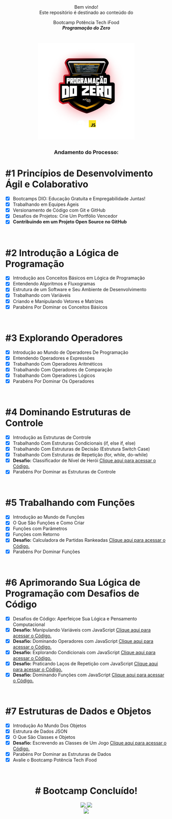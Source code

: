 <div align="center">
Bem vindo!
<br/>Este repositório é destinado ao conteúdo do
<p>Bootcamp Potência Tech iFood <br/> <b><i>Programação do Zero </i></b></h1></p>
<h1><img height="300vh" src="img/logo.webp"></h1>

<h3>Andamento do Processo:</h3>
</div>

# #1 Princípios de Desenvolvimento Ágil e Colaborativo

- [X] Bootcamps DIO: Educação Gratuita e Empregabilidade Juntas!
- [X] Trabalhando em Equipes Ágeis
- [X] Versionamento de Código com Git e GitHub
- [X] Desafios de Projetos: Crie Um Portfólio Vencedor
- [X] **Contribuindo em um Projeto Open Source no GitHub**

<br/>

# #2 Introdução a Lógica de Programação

- [X] Introdução aos Conceitos Básicos em Lógica de Programação
- [X] Entendendo Algoritmos e Fluxogramas
- [X] Estrutura de um Software e Seu Ambiente de Desenvolvimento
- [X] Trabalhando com Variáveis
- [X] Criando e Manipulando Vetores e Matrizes
- [X] Parabéns Por Dominar os Conceitos Básicos

<br/>

# #3 Explorando Operadores

- [X] Introdução ao Mundo de Operadores De Programação
- [X] Entendendo Operadores e Expressões
- [X] Trabalhando Com Operadores Aritméticos
- [X] Trabalhando Com Operadores de Comparação
- [X] Trabalhando Com Operadores Lógicos
- [X] Parabéns Por Dominar Os Operadores

<br/>

# #4 Dominando Estruturas de Controle

- [X] Introdução as Estruturas de Controle
- [X] Trabalhando Com Estruturas Condicionais (if, else if, else)
- [X] Trabalhando Com Estruturas de Decisão (Estrutura Switch Case)
- [X] Trabalhando Com Estruturas de Repetição (for, while, do-while)
- [X] **Desafio:** Classificador de Nível de Herói [Clique aqui para acessar o Código.](https://github.com/htonioni/javascript-dio._/blob/main/desafios-de-projeto/nivelHeroi.js)
- [X] Parabéns Por Dominar as Estruturas de Controle

<br/>

# #5 Trabalhando com Funções

- [X] Introdução ao Mundo de Funções
- [X] O Que São Funções e Como Criar
- [X] Funções com Parâmetros
- [X] Funções com Retorno
- [X] **Desafio:** Calculadora de Partidas Rankeadas [Clique aqui para acessar o Código.](https://github.com/htonioni/javascript-dio._/blob/main/desafios-de-projeto/calculadoraPartidas.js)
- [X] Parabéns Por Dominar Funções

<br/>

# #6 Aprimorando Sua Lógica de Programação com Desafios de Código

- [X] Desafios de Código: Aperfeiçoe Sua Lógica e Pensamento Computacional
- [X] **Desafio:** Manipulando Variáveis com JavaScript [Clique aqui para acessar o Código.](https://github.com/htonioni/javascript-dio._/blob/main/desafios-de-codigo/%231.js)
- [X] **Desafio:** Dominando Operadores com JavaScript [Clique aqui para acessar o Código.](https://github.com/htonioni/javascript-dio._/blob/main/desafios-de-codigo/%232.js)
- [X] **Desafio:** Explorando Condicionais com JavaScript [Clique aqui para acessar o Código.](https://github.com/htonioni/javascript-dio._/blob/main/desafios-de-codigo/%233.js)
- [X] **Desafio:** Praticando Laços de Repetição com JavaScript [Clique aqui para acessar o Código.](https://github.com/htonioni/javascript-dio._/blob/main/desafios-de-codigo/%234.js)
- [X] **Desafio:** Dominando Funções com JavaScript [Clique aqui para acessar o Código.](https://github.com/htonioni/javascript-dio._/blob/main/desafios-de-codigo/%235.js)

<br/>

# #7 Estruturas de Dados e Objetos

- [X] Introdução Ao Mundo Dos Objetos
- [X] Estrutura de Dados JSON
- [X] O Que São Classes e Objetos
- [X] **Desafio:** Escrevendo as Classes de Um Jogo [Clique aqui para acessar o Código.](https://github.com/htonioni/javascript-dio._/blob/main/desafios-de-codigo/%236.js)
- [X] Parabéns Por Dominar as Estruturas de Dados
- [X] Avalie o Bootcamp Potência Tech iFood

<br/>

<div align="center">
    <h1># Bootcamp Concluído!</h1>
    <a href="https://www.linkedin.com/in/htonioni/" target="_blank"><img height="25vh" src="https://github.com/leticiapalaro/leticiapalaro/blob/main/linkedin.png?raw=true" target="_blank">
    </a>
    <a href = "mailto:htonioni@outlook.com"><img height="25vh" src="https://github.com/leticiapalaro/leticiapalaro/blob/main/contato.png?raw=true" target="_blank"></a><br>
    <img src="https://hermes.digitalinnovation.one/certificates/cover/9DB4BADB.jpg">

</div>
